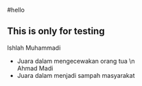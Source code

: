 #hello

## This is only for testing

Ishlah Muhammadi
 - Juara dalam mengecewakan orang tua
\n
\
Ahmad Madi
 - Juara dalam menjadi sampah masyarakat